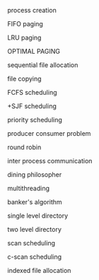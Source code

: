  process creation

FIFO paging

LRU paging

OPTIMAL PAGING

sequential file allocation

file copying

FCFS scheduling

+SJF scheduling

 priority scheduling

producer consumer problem

 round robin

inter process communication

 dining philosopher

multithreading

banker's algorithm

single level directory

two level directory

scan scheduling

c-scan scheduling

 indexed file allocation
